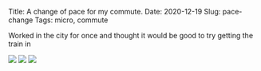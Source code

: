 Title: A change of pace for my commute.
Date: 2020-12-19
Slug: pace-change
Tags: micro, commute

Worked in the city for once and thought it would be good to try getting the train in

<img class="align-center" src="{static}/media/images/2020-12-19 pace-change/on-train.jpg" class="align-center" loading="lazy"/>
<img class="align-center" src="{static}/media/images/2020-12-19 pace-change/skyline.jpg" class="align-center" loading="lazy"/>
<img class="align-center" src="{static}/media/images/2020-12-19 pace-change/m8.jpg" class="align-center" loading="lazy"/>
